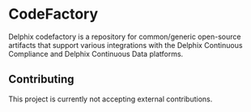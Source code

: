# CodeFactory
Delphix codefactory is a repository for common/generic open-source artifacts that support various integrations with the Delphix Continuous Compliance and Delphix Continuous Data platforms. 


## Contributing
This project is currently not accepting external contributions. 
